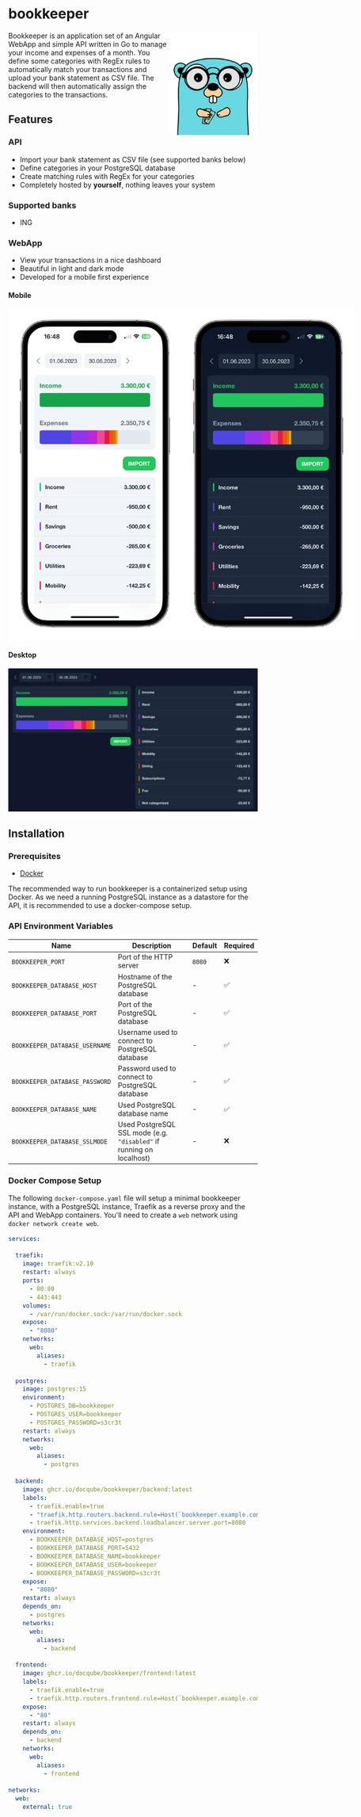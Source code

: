 # bookkeeper

<img align="right" alt="gopher" width="180px" src="docs/assets/gopher.png">

Bookkeeper is an application set of an Angular WebApp and simple API written in Go to manage your
income and expenses of a month. You define some categories with RegEx rules to automatically
match your transactions and upload your bank statement as CSV file. The backend will then
automatically assign the categories to the transactions.

## Features

### API

- Import your bank statement as CSV file (see supported banks below)
- Define categories in your PostgreSQL database
- Create matching rules with RegEx for your categories
- Completely hosted by **yourself**, nothing leaves your system

### Supported banks

- ING

### WebApp

- View your transactions in a nice dashboard
- Beautiful in light and dark mode
- Developed for a mobile first experience

#### Mobile

<div style="display:flex;flex-direction:row">
  <img alt="Mobile Dashboard (light)" width="350px" src="docs/assets/dashboard_iphone_light.png">
  <img alt="Mobile Dashboard (dark)" width="350px" src="docs/assets/dashboard_iphone_dark.png">
</div>

#### Desktop

![](docs/assets/dashboard.png)

## Installation

### Prerequisites

- [Docker](https://docs.docker.com/get-docker/)

The recommended way to run bookkeeper is a containerized setup using Docker. As we need a running
PostgreSQL instance as a datastore for the API, it is recommended to use a docker-compose setup.

### API Environment Variables

| Name | Description | Default | Required |
|---|---|---|---|
| `BOOKKEEPER_PORT` | Port of the HTTP server | `8080` | ❌ |
| `BOOKKEEPER_DATABASE_HOST` | Hostname of the PostgreSQL database | - | ✅ |
| `BOOKKEEPER_DATABASE_PORT` | Port of the PostgreSQL database | - | ✅ |
| `BOOKKEEPER_DATABASE_USERNAME` | Username used to connect to PostgreSQL database | - | ✅ |
| `BOOKKEEPER_DATABASE_PASSWORD` | Password used to connect to PostgreSQL database | - | ✅ |
| `BOOKKEEPER_DATABASE_NAME` | Used PostgreSQL database name | - | ✅ |
| `BOOKKEEPER_DATABASE_SSLMODE` | Used PostgreSQL SSL mode (e.g. `"disabled"` if running on localhost) | - | ❌ |

### Docker Compose Setup

The following `docker-compose.yaml` file will setup a minimal bookkeeper instance, with a PostgreSQL instance,
Traefik as a reverse proxy and the API and WebApp containers. You'll need to create a `web` network using
`docker network create web`.

```yaml
services:

  traefik:
    image: traefik:v2.10
    restart: always
    ports:
      - 80:80
      - 443:443
    volumes:
      - /var/run/docker.sock:/var/run/docker.sock
    expose:
      - "8080"
    networks:
      web:
        aliases:
          - traefik

  postgres:
    image: postgres:15
    environment:
      - POSTGRES_DB=bookkeeper
      - POSTGRES_USER=bookkeeper
      - POSTGRES_PASSWORD=s3cr3t
    restart: always
    networks:
      web:
        aliases: 
          - postgres

  backend:
    image: ghcr.io/docqube/bookkeeper/backend:latest
    labels:
      - traefik.enable=true
      - "traefik.http.routers.backend.rule=Host(`bookkeeper.example.com`) && PathPrefix(`/api`)"
      - traefik.http.services.backend.loadbalancer.server.port=8080
    environment:
      - BOOKKEEPER_DATABASE_HOST=postgres
      - BOOKKEEPER_DATABASE_PORT=5432
      - BOOKKEEPER_DATABASE_NAME=bookkeeper
      - BOOKKEEPER_DATABASE_USER=bookeeper
      - BOOKKEEPER_DATABASE_PASSWORD=s3cr3t
    expose:
      - "8080"
    restart: always
    depends_on:
      - postgres
    networks:
      web:
        aliases: 
          - backend
  
  frontend:
    image: ghcr.io/docqube/bookkeeper/frontend:latest
    labels:
      - traefik.enable=true
      - traefik.http.routers.frontend.rule=Host(`bookkeeper.example.com`)
    expose:
      - "80"
    restart: always
    depends_on:
      - backend
    networks:
      web:
        aliases: 
          - frontend

networks:
  web:
    external: true
```
